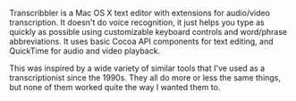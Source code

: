 
Transcribbler is a Mac OS X text editor with extensions for audio/video transcription.  It doesn't do
voice recognition, it just helps you type as quickly as possible using customizable keyboard controls and
word/phrase abbreviations.  It uses basic Cocoa API components for text editing, and QuickTime for audio
and video playback.

This was inspired by a wide variety of similar tools that I've used as a transcriptionist since the 1990s.
They all do more or less the same things, but none of them worked quite the way I wanted them to.
